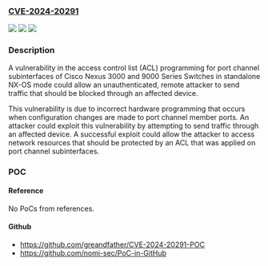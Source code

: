 ### [CVE-2024-20291](https://cve.mitre.org/cgi-bin/cvename.cgi?name=CVE-2024-20291)
![](https://img.shields.io/static/v1?label=Product&message=Cisco%20NX-OS%20Software&color=blue)
![](https://img.shields.io/static/v1?label=Version&message=%3D%209.3(10)%20&color=brighgreen)
![](https://img.shields.io/static/v1?label=Vulnerability&message=Improper%20Access%20Control&color=brighgreen)

### Description

A vulnerability in the access control list (ACL) programming for port channel subinterfaces of Cisco Nexus 3000 and 9000 Series Switches in standalone NX-OS mode could allow an unauthenticated, remote attacker to send traffic that should be blocked through an affected device. This vulnerability is due to incorrect hardware programming that occurs when configuration changes are made to port channel member ports. An attacker could exploit this vulnerability by attempting to send traffic through an affected device. A successful exploit could allow the attacker to access network resources that should be protected by an ACL that was applied on port channel subinterfaces.

### POC

#### Reference
No PoCs from references.

#### Github
- https://github.com/greandfather/CVE-2024-20291-POC
- https://github.com/nomi-sec/PoC-in-GitHub

